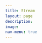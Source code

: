 ```yaml
---
title: Stream
layout: page
description:
image:
nav-menu: true
---
```


<!-- Main -->
<div id="main" class="alt">

<!-- One -->
<section id="one">
	<div class="inner">
		<style> 
			.embed-container { 
				position: relative; 
				padding-bottom: 56.25%; 
				height: 0; 
				overflow: hidden; 
				max-width: 100%; 
			} 
			
			.embed-container iframe, .embed-container object, .embed-container embed { 
				position: absolute; 
				top: 0; 
				left: 0; 
				width: 100%; 
				height: 100%; 
			}
		</style>
		<div class='embed-container'>
			<iframe
				src="https://player.twitch.tv/?channel=glengratz" 
				frameborder="0" 
				allowfullscreen="true" 
				scrolling="no" >
			</iframe>
		<div>
		<p>
		<a href="https://www.twitch.tv/glengratz?tt_content=text_link&tt_medium=live_embed" 
			style="padding:2px 0px 4px; display:block; width:345px; font-weight:normal; font-size:14px;">
			Watch live video from GlenGratz on www.twitch.tv
		</a>
		</p>
	<div>
<section>

<!-- One -->
<section id="one">
	<div class="inner">
		<header class="major">
			<h2>Interested in Donating?</h2>
		</header>
		<p>
			Help support Glen in doing what he loves - playing chess!<br />
			<br />
			<b>BTC</b>: 1FWF9im2ihgHjdc7tEr2AgGZpdn8AmTQqw <br />
			<b>LTC</b>: LVnzEZSQe5TY2cyMRzZaktm9jYia9ca7NR <br />
			<b>ETH</b>: 0xBfdc73b861f8cA084C5cF983864cCe233E38a15f <br />
			<img src="assets/images/crypto.png" alt="" data-position="top center"/>
		</p>
	</div>
</section>